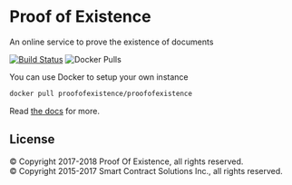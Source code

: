# Proof of Existence

An online service to prove the existence of documents

[![Build Status](https://travis-ci.org/proofofexistence/proofofexistence.svg?branch=master)](https://travis-ci.org/proofofexistence/proofofexistence)  ![Docker Pulls](https://img.shields.io/docker/pulls/proofofexistence/proofofexistence.svg)


You can use Docker to setup your own instance

```sh
docker pull proofofexistence/proofofexistence
```

Read [the docs](https://docs.proofofexistence.com) for more.

## License

© Copyright 2017-2018 Proof Of Existence, all rights reserved.<br />
© Copyright 2015-2017 Smart Contract Solutions Inc., all rights reserved.

